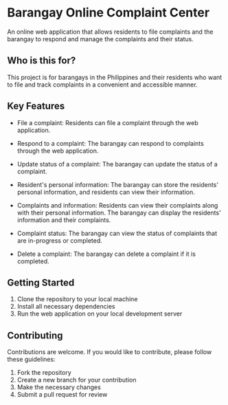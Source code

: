 
# Barangay Online Complaint Center

An online web application that allows residents to file complaints and the barangay to respond and manage the complaints and their status.

## Who is this for?
This project is for barangays in the Philippines and their residents who want to file and track complaints in a convenient and accessible manner.
## Key Features

- File a complaint: Residents can file a complaint through the web application.

- Respond to a complaint: The barangay can respond to complaints through the web application.
- Update status of a complaint: The barangay can update the status of a complaint.
- Resident's personal information: The barangay can store the residents' personal information, and residents can view their information.
- Complaints and information: Residents can view their complaints along with their personal information. The barangay can display the residents' information and their complaints.
- Complaint status: The barangay can view the status of complaints that are in-progress or completed.
- Delete a complaint: The barangay can delete a complaint if it is completed.



## Getting Started

1. Clone the repository to your local machine
2. Install all necessary dependencies
3. Run the web application on your local development server
## Contributing

Contributions are welcome. If you would like to contribute, please follow these guidelines:

1. Fork the repository
2. Create a new branch for your contribution
3. Make the necessary changes
4. Submit a pull request for review

